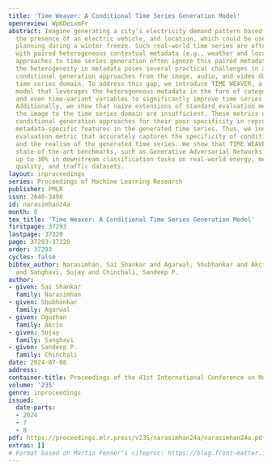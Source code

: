 ```yaml
---
title: 'Time Weaver: A Conditional Time Series Generation Model'
openreview: WpKDeixmFr
abstract: Imagine generating a city’s electricity demand pattern based on weather,
  the presence of an electric vehicle, and location, which could be used for capacity
  planning during a winter freeze. Such real-world time series are often enriched
  with paired heterogeneous contextual metadata (e.g., weather and location). Current
  approaches to time series generation often ignore this paired metadata. Additionally,
  the heterogeneity in metadata poses several practical challenges in adapting existing
  conditional generation approaches from the image, audio, and video domains to the
  time series domain. To address this gap, we introduce TIME WEAVER, a novel diffusion-based
  model that leverages the heterogeneous metadata in the form of categorical, continuous,
  and even time-variant variables to significantly improve time series generation.
  Additionally, we show that naive extensions of standard evaluation metrics from
  the image to the time series domain are insufficient. These metrics do not penalize
  conditional generation approaches for their poor specificity in reproducing the
  metadata-specific features in the generated time series. Thus, we innovate a novel
  evaluation metric that accurately captures the specificity of conditional generation
  and the realism of the generated time series. We show that TIME WEAVER outperforms
  state-of-the-art benchmarks, such as Generative Adversarial Networks (GANs), by
  up to 30% in downstream classification tasks on real-world energy, medical, air
  quality, and traffic datasets.
layout: inproceedings
series: Proceedings of Machine Learning Research
publisher: PMLR
issn: 2640-3498
id: narasimhan24a
month: 0
tex_title: 'Time Weaver: A Conditional Time Series Generation Model'
firstpage: 37293
lastpage: 37320
page: 37293-37320
order: 37293
cycles: false
bibtex_author: Narasimhan, Sai Shankar and Agarwal, Shubhankar and Akcin, Oguzhan
  and Sanghavi, Sujay and Chinchali, Sandeep P.
author:
- given: Sai Shankar
  family: Narasimhan
- given: Shubhankar
  family: Agarwal
- given: Oguzhan
  family: Akcin
- given: Sujay
  family: Sanghavi
- given: Sandeep P.
  family: Chinchali
date: 2024-07-08
address:
container-title: Proceedings of the 41st International Conference on Machine Learning
volume: '235'
genre: inproceedings
issued:
  date-parts:
  - 2024
  - 7
  - 8
pdf: https://proceedings.mlr.press/v235/narasimhan24a/narasimhan24a.pdf
extras: []
# Format based on Martin Fenner's citeproc: https://blog.front-matter.io/posts/citeproc-yaml-for-bibliographies/
---
```

